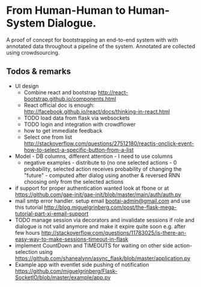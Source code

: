 From Human-Human to Human-System Dialogue.
==========================================

A proof of concept for bootstrapping an end-to-end system with with annotated data throughout a pipeline of the system.
Annotated are collected using crowdsourcing.

Todos & remarks
----------------

- UI design
    - Combine react and bootstrap http://react-bootstrap.github.io/components.html
    - React official doc is enough: http://facebook.github.io/react/docs/thinking-in-react.html
    - TODO load data from flask via websockets
    - TODO login and integration with crowdflower
    - how to get immediate feedback
    - Select one from list http://stackoverflow.com/questions/27512180/reactjs-onclick-event-how-to-select-a-specific-button-from-a-list
- Model - DB columns, different attention - I need to use columns
    - negative examples - distribute to (no one selected actions - 0 probability, selected action receives probability of changing the "future" - computed after dialog using another & reversed RNN choosing only from the selected actions
- if support for proper authentication wanted look at fbone or at https://github.com/gae-init/gae-init/blob/master/main/auth/auth.py
- mail smtp error handler. setup email bootai-admin@gmail.com and use this tutorial http://blog.miguelgrinberg.com/post/the-flask-mega-tutorial-part-xi-email-support
- TODO manage session via decorators and invalidate sessions if role and dialogue is not valid anymore and make it expire quite soon e.g. after few hours http://stackoverflow.com/questions/11783025/is-there-an-easy-way-to-make-sessions-timeout-in-flask
- implement CountDown and TIMEOUTS for waiting on other side action-selection using https://github.com/shanealynn/async_flask/blob/master/application.py
- Example app with eventlet side pushing of notification https://github.com/miguelgrinberg/Flask-SocketIO/blob/master/example/app.py

